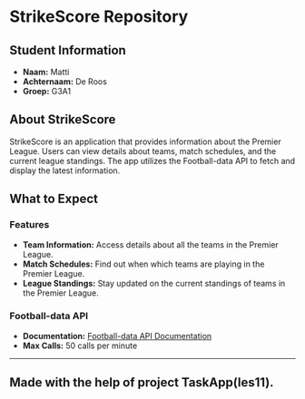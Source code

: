 # StrikeScore Repository

## Student Information
- **Naam:** Matti
- **Achternaam:** De Roos
- **Groep:** G3A1

## About StrikeScore

StrikeScore is an application that provides information about the Premier League. Users can view details about teams, match schedules, and the current league standings. The app utilizes the Football-data API to fetch and display the latest information.

## What to Expect

### Features
- **Team Information:** Access details about all the teams in the Premier League.
- **Match Schedules:** Find out when which teams are playing in the Premier League.
- **League Standings:** Stay updated on the current standings of teams in the Premier League.

### Football-data API
- **Documentation:** [Football-data API Documentation](https://www.football-data.org/documentation/quickstart)
- **Max Calls:** 50 calls per minute



---
Made with the help of project TaskApp(les11).
---
